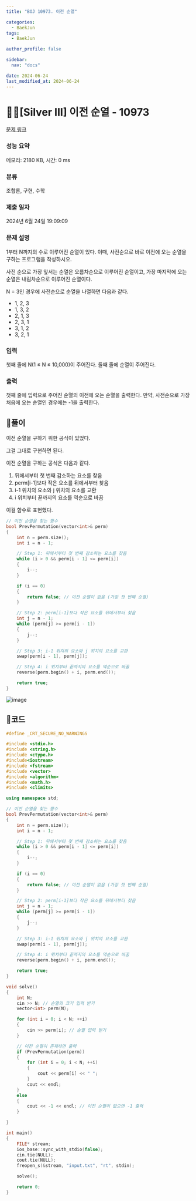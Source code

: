 ```yaml
---
title: "BOJ 10973. 이전 순열"

categories:
  - BaekJun
tags:
  - BaekJun

author_profile: false

sidebar:
  nav: "docs"

date: 2024-06-24
last_modified_at: 2024-06-24
---
```


# 🙇‍♀️[Silver III] 이전 순열 - 10973 

[문제 링크](https://www.acmicpc.net/problem/10973) 

### 성능 요약

메모리: 2180 KB, 시간: 0 ms

### 분류

조합론, 구현, 수학

### 제출 일자

2024년 6월 24일 19:09:09

### 문제 설명

<p>1부터 N까지의 수로 이루어진 순열이 있다. 이때, 사전순으로 바로 이전에 오는 순열을 구하는 프로그램을 작성하시오.</p>

<p>사전 순으로 가장 앞서는 순열은 오름차순으로 이루어진 순열이고, 가장 마지막에 오는 순열은 내림차순으로 이루어진 순열이다.</p>

<p>N = 3인 경우에 사전순으로 순열을 나열하면 다음과 같다.</p>

<ul>
	<li>1, 2, 3</li>
	<li>1, 3, 2</li>
	<li>2, 1, 3</li>
	<li>2, 3, 1</li>
	<li>3, 1, 2</li>
	<li>3, 2, 1</li>
</ul>

### 입력 

 <p>첫째 줄에 N(1 ≤ N ≤ 10,000)이 주어진다. 둘째 줄에 순열이 주어진다.</p>

### 출력 

 <p>첫째 줄에 입력으로 주어진 순열의 이전에 오는 순열을 출력한다. 만약, 사전순으로 가장 처음에 오는 순열인 경우에는 -1을 출력한다.</p>

## 🚀풀이

이전 순열을 구하기 위한 공식이 있었다.  

그걸 그대로 구현하면 된다.

이전 순열을 구하는 공식은 다음과 같다.

1. 뒤에서부터 첫 번째 감소하는 요소를 찾음
2. perm[i-1]보다 작은 요소를 뒤에서부터 찾음
3. i-1 위치의 요소와 j 위치의 요소를 교환
4. i 위치부터 끝까지의 요소를 역순으로 바꿈

이걸 함수로 표현했다.  

```cpp
// 이전 순열을 찾는 함수
bool PrevPermutation(vector<int>& perm) 
{
    int n = perm.size();
    int i = n - 1;

    // Step 1: 뒤에서부터 첫 번째 감소하는 요소를 찾음
    while (i > 0 && perm[i - 1] <= perm[i]) 
    {
        i--;
    }

    if (i == 0) 
    {
        return false; // 이전 순열이 없음 (가장 첫 번째 순열)
    }

    // Step 2: perm[i-1]보다 작은 요소를 뒤에서부터 찾음
    int j = n - 1;
    while (perm[j] >= perm[i - 1]) 
    {
        j--;
    }

    // Step 3: i-1 위치의 요소와 j 위치의 요소를 교환
    swap(perm[i - 1], perm[j]);

    // Step 4: i 위치부터 끝까지의 요소를 역순으로 바꿈
    reverse(perm.begin() + i, perm.end());

    return true;
}
```

![image](https://github.com/stopresent/BOJ/assets/86364202/fa84c3c6-fa24-4007-93b7-7334c4e6dc19)


## 🚀코드

```cpp
#define _CRT_SECURE_NO_WARNINGS

#include <stdio.h>
#include <string.h>
#include <ctype.h>
#include<iostream>
#include <fstream>
#include <vector>
#include <algorithm>
#include <math.h>
#include <climits>

using namespace std;

// 이전 순열을 찾는 함수
bool PrevPermutation(vector<int>& perm) 
{
    int n = perm.size();
    int i = n - 1;

    // Step 1: 뒤에서부터 첫 번째 감소하는 요소를 찾음
    while (i > 0 && perm[i - 1] <= perm[i]) 
    {
        i--;
    }

    if (i == 0) 
    {
        return false; // 이전 순열이 없음 (가장 첫 번째 순열)
    }

    // Step 2: perm[i-1]보다 작은 요소를 뒤에서부터 찾음
    int j = n - 1;
    while (perm[j] >= perm[i - 1]) 
    {
        j--;
    }

    // Step 3: i-1 위치의 요소와 j 위치의 요소를 교환
    swap(perm[i - 1], perm[j]);

    // Step 4: i 위치부터 끝까지의 요소를 역순으로 바꿈
    reverse(perm.begin() + i, perm.end());

    return true;
}

void solve()
{
    int N;
    cin >> N; // 순열의 크기 입력 받기
    vector<int> perm(N);

    for (int i = 0; i < N; ++i) 
    {
        cin >> perm[i]; // 순열 입력 받기
    }

    // 이전 순열이 존재하면 출력
    if (PrevPermutation(perm)) 
    {
        for (int i = 0; i < N; ++i) 
        {
            cout << perm[i] << " ";
        }
        cout << endl;
    }
    else 
    {
        cout << -1 << endl; // 이전 순열이 없으면 -1 출력
    }

}

int main() 
{
	FILE* stream;
	ios_base::sync_with_stdio(false);
	cin.tie(NULL);
	cout.tie(NULL);
	freopen_s(&stream, "input.txt", "rt", stdin);

	solve();

	return 0;
}
```